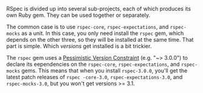 RSpec is divided up into several sub-projects, each of which produces its own Ruby gem.
They can be used together or separately.

The common case is to use `rspec-core`, `rspec-expectations`, and `rspec-mocks` as a unit.
In this case, you only need install the `rspec` gem, which depends on the other three, so they
will be installed at the same time. That part is simple. Which _versions_ get installed is a bit trickier.

The `rspec` gem uses a [Pessimistic Version
Constraint](http://docs.rubygems.org/read/chapter/16#page74) (e.g. "~> 3.0.0") to declare its
eependencies on the `rspec-core`, `rspec-expectations`, and `rspec-mocks` gems. This
means that when you install `rspec-3.0.0`, you'll get the latest patch releases of `rspec
-core-3.0`, `rspec-expectations-3.0`, and `rspec-mocks-3.0`, but you won't get versions >= 3.1.
